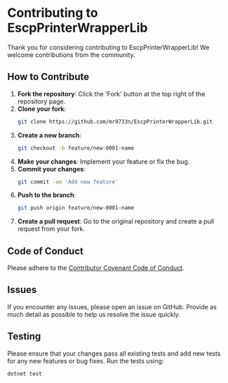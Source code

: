 
# Contributing to EscpPrinterWrapperLib

Thank you for considering contributing to EscpPrinterWrapperLib! We welcome contributions from the community.

## How to Contribute

1. **Fork the repository**: Click the 'Fork' button at the top right of the repository page.
2. **Clone your fork**: 
    ```sh
    git clone https://github.com/mr9733n/EscpPrinterWrapperLib.git
    ```
3. **Create a new branch**: 
    ```sh
    git checkout -b feature/new-0001-name
    ```
4. **Make your changes**: Implement your feature or fix the bug.
5. **Commit your changes**: 
    ```sh
    git commit -am 'Add new feature'
    ```
6. **Push to the branch**: 
    ```sh
    git push origin feature/new-0001-name
    ```
7. **Create a pull request**: Go to the original repository and create a pull request from your fork.

## Code of Conduct

Please adhere to the [Contributor Covenant Code of Conduct](https://www.contributor-covenant.org/version/2/0/code_of_conduct/).

## Issues

If you encounter any issues, please open an issue on GitHub. Provide as much detail as possible to help us resolve the issue quickly.

## Testing

Please ensure that your changes pass all existing tests and add new tests for any new features or bug fixes. Run the tests using:

```sh
dotnet test
```